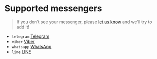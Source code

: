 # Supported messengers

> If you don't see your messenger, please [let us know](https://github.com/koddr/vue-goodshare/issues/new) and we'll try to add it!

- `telegram` [Telegram](https://telegram.org)
- `viber` [Viber](http://www.viber.com)
- `whatsapp` [WhatsApp](http://www.whatsapp.com)
- `line` [LINE](http://line.me/en/)
